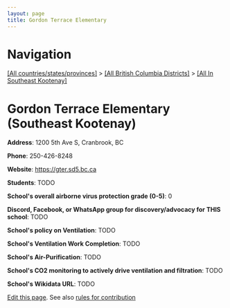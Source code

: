 ```yaml
---
layout: page
title: Gordon Terrace Elementary
---
```

# Navigation

[[All countries/states/provinces]](../../..) > [[All British Columbia Districts]](../..) > [[All In Southeast Kootenay]](..)

# Gordon Terrace Elementary (Southeast Kootenay)

**Address**: 1200 5th Ave S, Cranbrook, BC

**Phone**: 250-426-8248

**Website**: <https://gter.sd5.bc.ca>

**Students**: TODO

**School's overall airborne virus protection grade (0-5)**: 0

**Discord, Facebook, or WhatsApp group for discovery/advocacy for THIS school**: TODO

**School's policy on Ventilation**: TODO

**School's Ventilation Work Completion**: TODO

**School's Air-Purification**: TODO

**School's CO2 monitoring to actively drive ventilation and filtration**: TODO

**School's Wikidata URL**: TODO


[Edit this page](https://github.com/ventilate-schools/BC/edit/main/./Southeast_Kootenay/Gordon_Terrace_Elementary.md). See also [rules for contribution](../../../contribution-rules/)